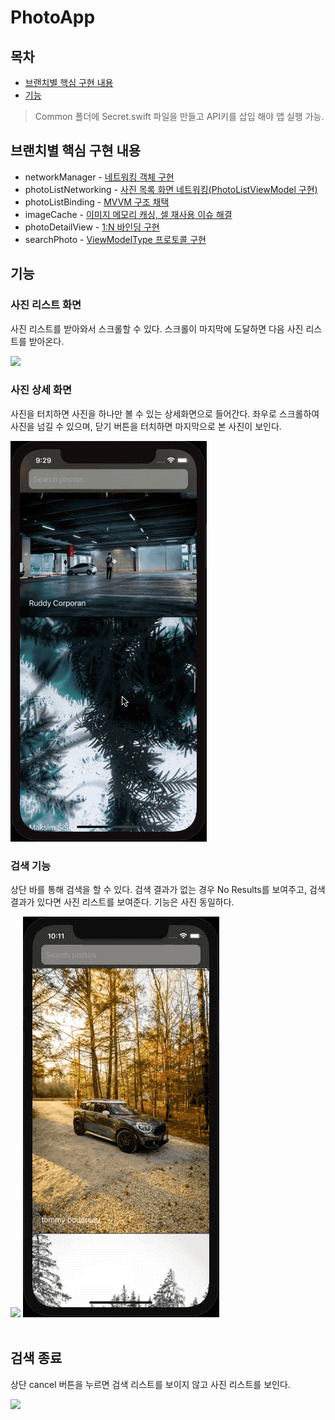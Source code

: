 # PhotoApp

## 목차

* [브랜치별 핵심 구현 내용](#브랜치별-핵심-구현-내용)
* [기능](#기능)

> Common 폴더에 Secret.swift 파일을 만들고 API키를 삽입 해야 앱 실행 가능.

## 브랜치별 핵심 구현 내용

* networkManager - [네트워킹 객체 구현](https://github.com/1Consumption/PhotoApp/tree/feature/networkManger/README.md)
* photoListNetworking - [사진 목록 화면 네트워킹(PhotoListViewModel 구현)](https://github.com/1Consumption/PhotoApp/tree/feature/photoListNetworking/README.md)
* photoListBinding - [MVVM 구조 채택](https://github.com/1Consumption/PhotoApp/tree/feature/photoListBinding/README.md)
* imageCache - [이미지 메모리 캐싱, 셀 재사용 이슈 해결](https://github.com/1Consumption/PhotoApp/tree/feature/imageCache/README.md)
* photoDetailView - [1:N 바인딩 구현](https://github.com/1Consumption/PhotoApp/tree/feature/photoDetailView/README.md)
* searchPhoto - [ViewModelType 프로토콜 구현](https://github.com/1Consumption/PhotoApp/tree/feature/searchPhoto/README.md)

## 기능

### 사진 리스트 화면

사진 리스트를 받아와서 스크롤할 수 있다. 스크롤이 마지막에 도달하면 다음 사진 리스트를 받아온다.

<img src = "https://github.com/1Consumption/PhotoApp/blob/main/Images/photoListScroll.gif">

<br>

### 사진 상세 화면

사진을 터치하면 사진을 하나만 볼 수 있는 상세화면으로 들어간다. 좌우로 스크롤하여 사진을 넘길 수 있으며, 닫기 버튼을 터치하면 마지막으로 본 사진이 보인다.

<img src = "https://github.com/1Consumption/PhotoApp/blob/main/Images/detailView.gif">

<br>



### 검색 기능

상단 바를 통해 검색을 할 수 있다. 검색 결과가 없는 경우 No Results를 보여주고, 검색 결과가 있다면 사진 리스트를 보여준다. 기능은 사진 동일하다. 

<div>

<img src = "https://github.com/1Consumption/PhotoApp/blob/main/Images/search.gif">

<img src = "https://github.com/1Consumption/PhotoApp/blob/main/Images/searchNoResult.gif">

</div>

<br>

## 검색 종료

상단 cancel 버튼을 누르면 검색 리스트를 보이지 않고 사진 리스트를 보인다.

<img src = "https://github.com/1Consumption/PhotoApp/blob/main/Images/searchEnd.gif">